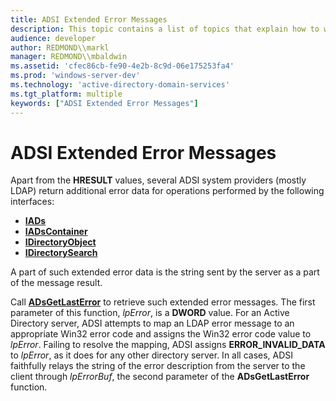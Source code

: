 ```yaml
---
title: ADSI Extended Error Messages
description: This topic contains a list of topics that explain how to work with ADSI error messages that are returned by IADs, IADsContainer, IDirectoryObject, and IDirectorySearch.
audience: developer
author: REDMOND\\markl
manager: REDMOND\\mbaldwin
ms.assetid: 'cfec86cb-fe90-4e2b-8c9d-06e175253fa4'
ms.prod: 'windows-server-dev'
ms.technology: 'active-directory-domain-services'
ms.tgt_platform: multiple
keywords: ["ADSI Extended Error Messages"]
---
```


# ADSI Extended Error Messages

Apart from the **HRESULT** values, several ADSI system providers (mostly LDAP) return additional error data for operations performed by the following interfaces:

-   [**IADs**](iads.md)
-   [**IADsContainer**](iadscontainer.md)
-   [**IDirectoryObject**](idirectoryobject.md)
-   [**IDirectorySearch**](idirectorysearch.md)

A part of such extended error data is the string sent by the server as a part of the message result.

Call [**ADsGetLastError**](adsgetlasterror.md) to retrieve such extended error messages. The first parameter of this function, *lpError*, is a **DWORD** value. For an Active Directory server, ADSI attempts to map an LDAP error message to an appropriate Win32 error code and assigns the Win32 error code value to *lpError*. Failing to resolve the mapping, ADSI assigns **ERROR\_INVALID\_DATA** to *lpError*, as it does for any other directory server. In all cases, ADSI faithfully relays the string of the error description from the server to the client through *lpErrorBuf*, the second parameter of the **ADsGetLastError** function.

 

 





